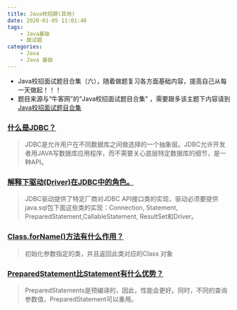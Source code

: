 ```yaml
---
title: Java校招题(其他)
date: 2020-01-05 11:01:48
tags:
	- Java基础
	- 面试题
categories:
	- Java
	- Java 基础
---
```


* Java校招面试题目合集（六），随着做题复习各方面基础内容，提高自己从每一天做起！！！
* 题目来源与“牛客网”的“Java校招面试题目合集” ，需要跟多该主题下内容请到[ Java校招面试题目合集 ]( https://www.nowcoder.com/ta/review-java?query=&asc=true&order=&tagQuery=&page=1 )

<!-- more -->

### [什么是JDBC？]( https://www.nowcoder.com/ta/review-java/review?tpId=31&tqId=21145&query=&asc=true&order=&page=72 )

> JDBC是允许用户在不同数据库之间做选择的一个抽象层。JDBC允许开发者用JAVA写数据库应用程序，而不需要关心底层特定数据库的细节，是一种API。



### [解释下驱动(Driver)在JDBC中的角色。]( https://www.nowcoder.com/ta/review-java/review?query=&asc=true&order=&page=73 )

> JDBC驱动提供了特定厂商对JDBC API接口类的实现，驱动必须要提供java.sql包下面这些类的实现：Connection, Statement, PreparedStatement,CallableStatement, ResultSet和Driver。 

### [ Class.forName()方法有什么作用？]( https://www.nowcoder.com/ta/review-java/review?query=&asc=true&order=&page=74 )

> 初始化参数指定的类，并且返回此类对应的Class 对象

### [PreparedStatement比Statement有什么优势？]( https://www.nowcoder.com/ta/review-java/review?query=&asc=true&order=&page=75 )

>PreparedStatements是预编译的，因此，性能会更好。同时，不同的查询参数值，PreparedStatement可以重用。
